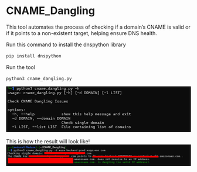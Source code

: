 # CNAME_Dangling
This tool automates the process of checking if a domain’s CNAME is valid or if it points to a non-existent target, helping ensure DNS health.

Run this command to install the dnspython library

```bash
pip install dnspython
```

Run the tool
```
python3 cname_dangling.py
```

![](https://github.com/medusa0xf/CNAME_Dangling/blob/master/help_menu.png)

This is how the result will look like!
![](https://github.com/medusa0xf/CNAME_Dangling/blob/master/issue.png)

